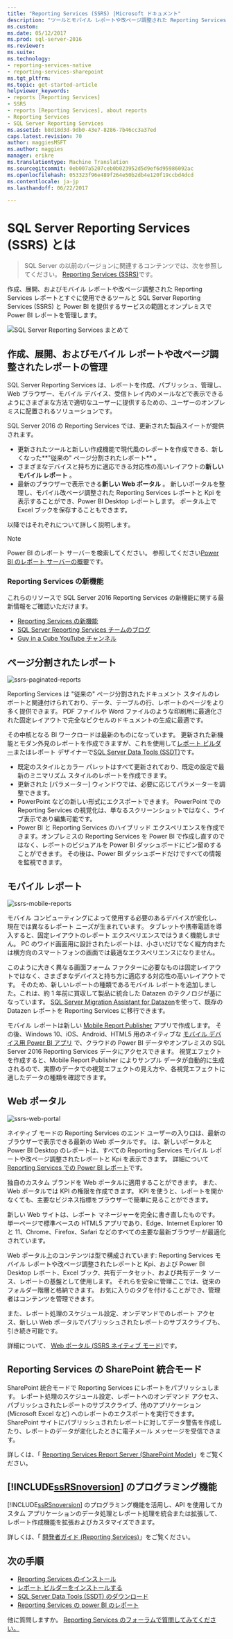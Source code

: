```yaml
---
title: "Reporting Services (SSRS) |Microsoft ドキュメント"
description: "ツールとモバイル レポートや改ページ調整された Reporting Services レポートと内部設置型の Power BI レポートのサービスについて説明します。"
ms.custom: 
ms.date: 05/12/2017
ms.prod: sql-server-2016
ms.reviewer: 
ms.suite: 
ms.technology:
- reporting-services-native
- reporting-services-sharepoint
ms.tgt_pltfrm: 
ms.topic: get-started-article
helpviewer_keywords:
- reports [Reporting Services]
- SSRS
- reports [Reporting Services], about reports
- Reporting Services
- SQL Server Reporting Services
ms.assetid: b8d18d3d-9db0-43e7-8286-7b46cc3a37ed
caps.latest.revision: 70
author: maggiesMSFT
ms.author: maggies
manager: erikre
ms.translationtype: Machine Translation
ms.sourcegitcommit: 0eb007a5207ceb0b023952d5d9ef6d95986092ac
ms.openlocfilehash: 053323f96e489f264e50b2db4e120f19ccbd4dcd
ms.contentlocale: ja-jp
ms.lasthandoff: 06/22/2017

---
```


# <a name="what-is-sql-server-reporting-services-ssrs"></a>SQL Server Reporting Services (SSRS) とは

> SQL Server の以前のバージョンに関連するコンテンツでは、次を参照してください。 [Reporting Services (SSRS)](https://msdn.microsoft.com/en-US/library/ms159106(SQL.120).aspx)です。

作成、展開、およびモバイル レポートや改ページ調整された Reporting Services レポートとすぐに使用できるツールと SQL Server Reporting Services (SSRS) と Power BI を提供するサービスの範囲とオンプレミスで Power BI レポートを管理します。

![SQL Server Reporting Services まとめて](../reporting-services/media/ss-reporting-services-all-together.png "SQL Server Reporting Services 統合")

## <a name="create-deploy-and-manage-mobile-and-paginated-reports"></a>作成、展開、およびモバイル レポートや改ページ調整されたレポートの管理

SQL Server Reporting Services は、レポートを作成、パブリッシュ、管理し、Web ブラウザー、モバイル デバイス、受信トレイ内のメールなどで表示できるようにさまざまな方法で適切なユーザーに提供するための、ユーザーのオンプレミスに配置されるソリューションです。

SQL Server 2016 の Reporting Services では、更新された製品スイートが提供されます。

* 更新されたツールと新しい作成機能で現代風のレポートを作成できる、新しくなった**"従来の" ページ分割されたレポート** 。
* さまざまなデバイスと持ち方に適応できる対応性の高いレイアウトの**新しいモバイル レポート** 。
* 最新のブラウザーで表示できる**新しい Web ポータル** 。 新しいポータルを整理し、モバイル改ページ調整された Reporting Services レポートと Kpi を表示することができ、Power BI Desktop レポートします。 ポータル上で Excel ブックを保存することもできます。

以降ではそれぞれについて詳しく説明します。

> [!NOTE]
> Power BI のレポート サーバーを検索してください。 参照してください[Power BI のレポート サーバーの概要](https://powerbi.microsoft.com/documentation/reportserver-get-started/)です。

### <a name="whats-new-in-reporting-services"></a>Reporting Services の新機能

これらのリソースで SQL Server 2016 Reporting Services の新機能に関する最新情報をご確認いただけます。

* [Reporting Services の新機能](../reporting-services/what-s-new-in-sql-server-reporting-services-ssrs.md)
* [SQL Server Reporting Services チームのブログ](https://blogs.msdn.microsoft.com/sqlrsteamblog/)
* [Guy in a Cube YouTube チャンネル](https://www.youtube.com/channel/UCFp1vaKzpfvoGai0vE5VJ0w)

## <a name="paginated-reports"></a>ページ分割されたレポート

![ssrs-paginated-reports](../reporting-services/media/ssrs-paginated-reports.png)

Reporting Services は "従来の" ページ分割されたドキュメント スタイルのレポートと関連付けられており、データ、テーブルの行、レポートのページをより多く提供できます。 PDF ファイルや Word ファイルのような印刷用に最適化された固定レイアウトで完全なピクセルのドキュメントの生成に最適です。

その中核となる BI ワークロードは最新のものになっています。 更新された新機能とモダン外見のレポートを作成できますが、これを使用して[レポート ビルダー](../reporting-services/report-builder/report-builder-in-sql-server-2016.md)またはレポート デザイナーで[SQL Server Data Tools (SSDT)](../reporting-services/tools/reporting-services-in-sql-server-data-tools-ssdt.md)です。

* 既定のスタイルとカラー パレットはすべて更新されており、既定の設定で最新のミニマリズム スタイルのレポートを作成できます。
* 更新された [パラメーター] ウィンドウでは、必要に応じてパラメーターを調整できます。
* PowerPoint などの新しい形式にエクスポートできます。 PowerPoint での Reporting Services の視覚化は、単なるスクリーンショットではなく、ライブ表示であり編集可能です。
* Power BI と Reporting Services のハイブリッド エクスペリエンスを作成できます。オンプレミスの Reporting Services を Power BI で作成し直すのではなく、レポートのビジュアルを Power BI ダッシュボードにピン留めすることができます。 その後は、Power BI ダッシュボードだけですべての情報を監視できます。

## <a name="mobile-reports"></a>モバイル レポート

![ssrs-mobile-reports](../reporting-services/media/ssrs-mobile-reports.png)

モバイル コンピューティングによって使用する必要のあるデバイスが変化し、現在では異なるレポート ニーズが生まれています。 タブレットや携帯電話を導入すると、固定レイアウトのレポート エクスペリエンスではうまく機能しません。 PC のワイド画面用に設計されたレポートは、小さいだけでなく縦方向または横方向のスマートフォンの画面では最適なエクスペリエンスになりません。

このように大きく異なる画面フォーム ファクターに必要なものは固定レイアウトではなく、さまざまなデバイスと持ち方に適応する対応性の高いレイアウトです。 そのため、新しいレポートの種類であるモバイル レポートを追加しました。これは、約 1 年前に買収して製品に統合した Datazen のテクノロジが基になっています。 [SQL Server Migration Assistant for Datazen](https://www.microsoft.com/download/details.aspx?id=53128)を使って、既存の Datazen レポートを Reporting Services に移行できます。 

モバイル レポートは新しい [Mobile Report Publisher](../reporting-services/mobile-reports/create-mobile-reports-with-sql-server-mobile-report-publisher.md) アプリで作成します。 その後、Windows 10、iOS、Android、HTML5 用のネイティブな [モバイル デバイス用 Power BI アプリ](https://powerbi.microsoft.com/documentation/powerbi-power-bi-apps-for-mobile-devices/) で、クラウドの Power BI データやオンプレミスの SQL Server 2016 Reporting Services データにアクセスできます。 視覚エフェクトを作成すると、Mobile Report Publisher によりサンプル データが自動的に生成されるので、実際のデータでの視覚エフェクトの見え方や、各視覚エフェクトに適したデータの種類を確認できます。

## <a name="web-portal"></a>Web ポータル

![ssrs-web-portal](../reporting-services/media/ssrs-web-portal.png)

ネイティブ モードの Reporting Services のエンド ユーザーの入り口は、最新のブラウザーで表示できる最新の Web ポータルです。 は、新しいポータルと Power BI Desktop のレポートは、すべての Reporting Services モバイル レポートや改ページ調整されたレポートと Kpi を表示できます。 詳細について[Reporting Services での Power BI レポート](../reporting-services/power-bi-reports-in-reporting-services.md)です。  

独自のカスタム ブランドを Web ポータルに適用することができます。 また、Web ポータルでは KPI の権限を作成できます。 KPI を使うと、レポートを開かなくても、主要なビジネス指標をブラウザーで簡単に見ることができます。 

新しい Web サイトは、レポート マネージャーを完全に書き直したものです。 単一ページで標準ベースの HTML5 アプリであり、Edge、Internet Explorer 10 と 11、Chrome、Firefox、Safari などのすべての主要な最新ブラウザーが最適化されています。

Web ポータル上のコンテンツは型で構成されています: Reporting Services モバイル レポートや改ページ調整されたレポートと Kpi、および Power BI Desktop レポート、Excel ブック、共有データセット、および共有データ ソース、レポートの基盤として使用します。 それらを安全に管理ここでは、従来のフォルダー階層と格納できます。 お気に入りのタグを付けることができ、管理者はコンテンツを管理できます。

また、レポート処理のスケジュール設定、オンデマンドでのレポート アクセス、新しい Web ポータルでパブリッシュされたレポートのサブスクライブも、引き続き可能です。

詳細について、 [Web ポータル (SSRS ネイティブ モード)](../reporting-services/web-portal-ssrs-native-mode.md)です。

## <a name="reporting-services-in-sharepoint-integrated-mode"></a>Reporting Services の SharePoint 統合モード

SharePoint 統合モードで Reporting Services にレポートをパブリッシュします。 レポート処理のスケジュール設定、レポートへのオンデマンド アクセス、パブリッシュされたレポートのサブスクライブ、他のアプリケーション (Microsoft Excel など) へのレポートのエクスポートを実行できます。 SharePoint サイトにパブリッシュされたレポートに対してデータ警告を作成したり、レポートのデータが変化したときに電子メール メッセージを受信できます。  

詳しくは、「 [Reporting Services Report Server (SharePoint Mode)](../reporting-services/report-server-sharepoint/reporting-services-report-server-sharepoint-mode.md)」をご覧ください。

## <a name="includessrsnoversionincludesssrsnoversion-mdmd-programming-features"></a>[!INCLUDE[ssRSnoversion](../includes/ssrsnoversion-md.md)] のプログラミング機能

[!INCLUDE[ssRSnoversion](../includes/ssrsnoversion-md.md)] のプログラミング機能を活用し、API を使用してカスタム アプリケーションのデータ処理とレポート処理を統合または拡張して、レポート作成機能を拡張およびカスタマイズできます。

詳しくは、「 [開発者ガイド (Reporting Services)](../reporting-services/reporting-services-developer-documentation.md)」をご覧ください。 

## <a name="next-steps"></a>次の手順

* [Reporting Services のインストール](../reporting-services/install-windows/install-reporting-services.md)  
* [レポート ビルダーをインストールする](../reporting-services/install-windows/install-report-builder.md)   
* [SQL Server Data Tools (SSDT) のダウンロード](http://go.microsoft.com/fwlink/?LinkID=616714)  
* [Reporting Services の power BI のレポート](../reporting-services/power-bi-reports-in-reporting-services.md)

他に質問しますか。 [Reporting Services のフォーラムで質問してみてください。](http://go.microsoft.com/fwlink/?LinkId=620231)
